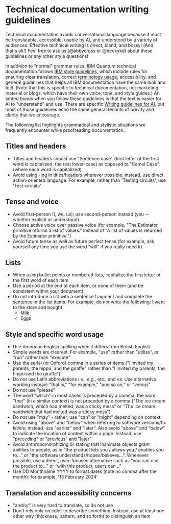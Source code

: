 # Technical documentation writing guidelines

Technical documentation avoids conversational language because it must be translatable, accessible, usable by AI, and understood by a variety of audiences. Effective technical writing is direct, bland, and bossy! (And that's ok!) Feel free to ask us (@abbycross or @beckykd) about these guidelines or any other style questions!

In addition to “normal” grammar rules, IBM Quantum technical documentation follows [IBM style guidelines](https://ibmdocs-test.dcs.ibm.com/docs/en/ibm-style), which include rules for ensuring clear translation, correct [terminology usage](https://w3.terminology.g11n.ibm.com/standards/terminology/), accessibility, and general guidelines that helps all IBM documentation have the same look and feel. (Note that this is specific to technical documentation, not marketing material or blogs, which have their own voice, tone, and style guides.) An added bonus when you follow these guidelines is that the text is easier for AI to "understand" and use. There are specific [Writing guidelines for AI](https://w3.ibm.com/w3publisher/ai-content-workstream/guidelines), but most of those guidelines echo the same general tenants of brevity and clarity that we encourage.

The following list highlights grammatical and stylistic situations we frequently encounter while proofreading documentation.

## Titles and headers

- Titles and headers should use "Sentence case" (first letter of the first word is capitalized; the rest lower-case) as opposed to "Camel Case" (where each word is capitalized)
- Avoid using -ing in titles/headers wherever possible; instead, use direct action-oriented language. For example, rather than 'Testing circuits', use 'Test circuits'

## Tense and voice

- Avoid first-person (I, we, us); use second-person instead (you -- whether explicit or understood)
- Choose active voice over passive voice (for example, "The Estimator primitive returns a list of values." instead of "A list of values is returned by the Estimator primitive.")
- Avoid future tense as well as future perfect tense (for example, ask yourself any time you use the word "will" if you really need it)

## Lists

- When using bullet points or numbered lists, capitalize the first letter of the first word of each item
- Use a period at the end of each item, or none of them (and be consistent within your document)
- Do not introduce a list with a sentence fragment and complete the sentence in the list items. For example, do not write the following:
  I went to the store and bought
  - Milk
  - Eggs

## Style and specific word usage

- Use American English spelling when it differs from British English
- Simple words are clearest. For example, "use" rather than "utilize", or "run" rather than "execute"
- Use the serial (or Oxford) comma in a series of items ("I invited my parents, the hippo, and the giraffe" rather than "I invited my parents, the hippo and the giraffe")
- Do not use Latin abbreviations i.e., e.g., etc., and vs. Use alternative wording instead: "that is," "for example," "and so on," or "versus"
- Do not use "please"
- The word "which" in most cases is preceded by a comma; the word "that" (in a similar context) is not preceded by a comma ("The ice cream sandwich, which had melted, was a sticky mess" or "The ice cream sandwich that had melted was a sticky mess")
- Do not use "may" - rather, use "can" or "might" depending on context
- Avoid using "above" and "below" when referring to software versions/fix levels; instead, use "earlier" and "later". Also avoid "above" and "below" to indicate the location of content within a page. Instead, use "preceding" or "previous" and "later"
- Avoid anthropomorphizing or stating that inanimate objects grant abilities to people, as in “the product lets you / allows you / enables you to…” or "the software understands/hopes/believes...". Whenever possible, use a direct, user-focused alternative such as “you can use the product to…” or “with this product, users can…”
- Use DD Monthname YYYY to format dates (note no comma after the month); for example, '13 February 2024'

## Translation and accessibility concerns

- "and/or" is very hard to translate, so do not use
- Don't rely only on color to describe something. Instead, use at least one other way (thickness, pattern, and so forth) to distinguish an item
